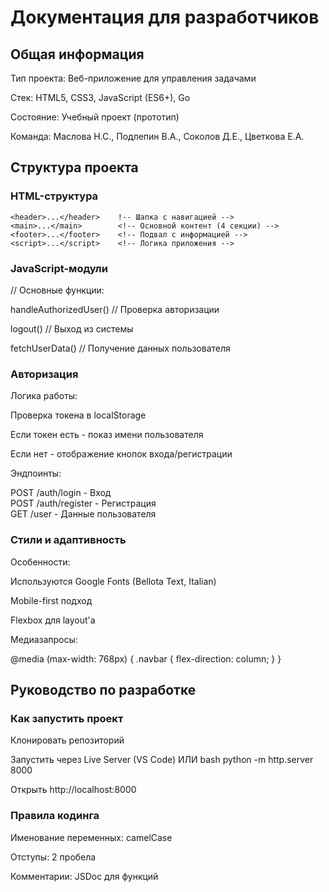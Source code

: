 # Документация для разработчиков
## Общая информация
Тип проекта: Веб-приложение для управления задачами

Стек: HTML5, CSS3, JavaScript (ES6+), Go

Состояние: Учебный проект (прототип)

Команда: Маслова Н.С., Подлепин В.А., Соколов Д.Е., Цветкова Е.А.

## Структура проекта 
### HTML-структура

    <header>...</header>    !-- Шапка с навигацией -->
    <main>...</main>        <!-- Основной контент (4 секции) -->
    <footer>...</footer>    <!-- Подвал с информацией -->
    <script>...</script>    <!-- Логика приложения -->

### JavaScript-модули

// Основные функции:

handleAuthorizedUser() // Проверка авторизации

logout() // Выход из системы

fetchUserData() // Получение данных пользователя 

### Авторизация 
Логика работы:

Проверка токена в localStorage

Если токен есть - показ имени пользователя

Если нет - отображение кнопок входа/регистрации

Эндпоинты: 

POST /auth/login - Вход  
POST /auth/register - Регистрация  
GET /user - Данные пользователя   

### Стили и адаптивность
Особенности:

Используются Google Fonts (Bellota Text, Italian)

Mobile-first подход

Flexbox для layout'а

Медиазапросы: 

@media (max-width: 768px) 
{ .navbar { flex-direction: column; } }

## Руководство по разработке 

### Как запустить проект 

Клонировать репозиторий  

Запустить через Live Server (VS Code) ИЛИ bash python -m http.server 8000 

Открыть http://localhost:8000

### Правила кодинга

Именование переменных: camelCase

Отступы: 2 пробела

Комментарии: JSDoc для функций
